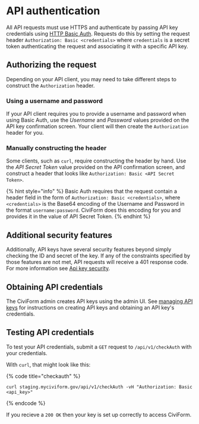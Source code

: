 # API authentication

All API requests must use HTTPS and authenticate by passing API key credentials using [HTTP Basic Auth](https://en.wikipedia.org/wiki/Basic_access_authentication). Requests do this by setting the request header `Authorization: Basic <credentials>` where `credentials` is a secret token authenticating the request and associating it with a specific API key.

## Authorizing the request
Depending on your API client, you may need to take different steps to construct the `Authorization` header.

### Using a username and password

If your API client requires you to provide a username and password when using Basic Auth, use the _Username_ and _Password_ values provided on the API key confirmation screen. Your client will then create the `Authorization` header for you.

### Manually constructing the header

Some clients, such as `curl`, require constructing the header by hand. Use the _API Secret Token_ value provided on the API confirmation screen, and construct a header that looks like `Authorization: Basic <API Secret Token>`.

{% hint style="info" %}
Basic Auth requires that the request contain a header field in the form of `Authorization: Basic <credentials>`, where `<credentials>` is the Base64 encoding of the Username and Password in the format `username:password`. CiviForm does this encoding for you and provides it in the value of API Secret Token.
{% endhint %}

## Additional security features

Additionally, API keys have several security features beyond simply checking the ID and secret of the key. If any of the constraints specified by those features are not met, API requests will receive a 401 response code. For more information see [Api key security](/docs/user-manual/civiform-admin-guide/manage-api-keys.md#api-key-security). 

## Obtaining API credentials

The CiviForm admin creates API keys using the admin UI. See [managing API keys](/docs/user-manual/civiform-admin-guide/manage-api-keys.md) for instructions on creating API keys and obtaining an API key's credentials.

## Testing API credentials

To test your API credentials, submit a `GET` request to `/api/v1/checkAuth` with your credentials.

With `curl`, that might look like this:

{% code title="checkauth"  %}

```shell
curl staging.myciviform.gov/api/v1/checkAuth -vH "Authorization: Basic <api_key>"
```

{% endcode %}

If you recieve a `200 OK` then your key is set up correctly to access CiviForm.
